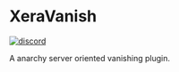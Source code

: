 # XeraVanish
[![discord](https://discord.com/api/guilds/683053832694923319/embed.png)](https://discord.gg/WWm35Tc)

A anarchy server oriented vanishing plugin.
